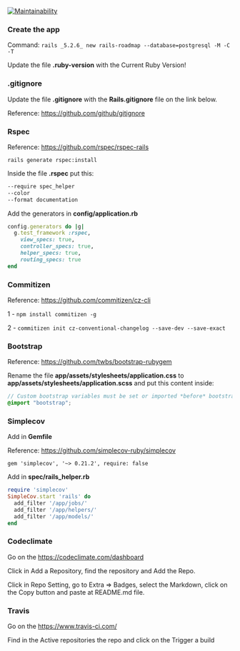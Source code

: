 [![Maintainability](https://api.codeclimate.com/v1/badges/a086dbb2d864792fc1c0/maintainability)](https://codeclimate.com/github/MoacirPetry/rails-roadmap/maintainability)

### Create the app

Command: `rails _5.2.6_ new rails-roadmap --database=postgresql -M -C -T`

Update the file **.ruby-version** with the Current Ruby Version!

### .gitignore

Update the file **.gitignore** with the **Rails.gitignore** file on the link below.

Reference: https://github.com/github/gitignore

### Rspec

Reference: https://github.com/rspec/rspec-rails

`rails generate rspec:install`

Inside the file **.rspec** put this:

```txt
--require spec_helper
--color
--format documentation
```

Add the generators in **config/application.rb**

```ruby
config.generators do |g|
  g.test_framework :rspec,
    view_specs: true,
    controller_specs: true,
    helper_specs: true,
    routing_specs: true
end
```

### Commitizen

Reference: https://github.com/commitizen/cz-cli

1 - `npm install commitizen -g`

2 - `commitizen init cz-conventional-changelog --save-dev --save-exact`

### Bootstrap

Reference: https://github.com/twbs/bootstrap-rubygem

Rename the file **app/assets/stylesheets/application.css** to **app/assets/stylesheets/application.scss** and put this content inside:

```scss
// Custom bootstrap variables must be set or imported *before* bootstrap.
@import "bootstrap";
```

### Simplecov

Add in **Gemfile**

Reference: https://github.com/simplecov-ruby/simplecov

`gem 'simplecov', '~> 0.21.2', require: false`

Add in **spec/rails_helper.rb**

```ruby
require 'simplecov'
SimpleCov.start 'rails' do
  add_filter '/app/jobs/'
  add_filter '/app/helpers/'
  add_filter '/app/models/'
end
```

### Codeclimate

Go on the https://codeclimate.com/dashboard

Click in Add a Repository, find the repository and Add the Repo.

Click in Repo Setting, go to Extra => Badges, select the Markdown, click on the Copy button and paste at README.md file.


### Travis

Go on the https://www.travis-ci.com/

Find in the Active repositories the repo and click on the Trigger a build


